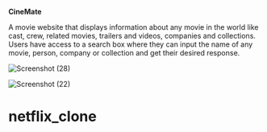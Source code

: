 **CineMate**

A movie website that displays information about any movie in the world like cast, crew, related movies, trailers and videos, companies and collections. Users have access to a search box where they can input the name of any movie, person, company or collection and get their desired response.

![Screenshot (28)](https://github.com/otizgit/Cinemate/assets/110433564/ee75a985-d942-4f67-816a-90b6ac30cc3e)

![Screenshot (22)](https://github.com/otizgit/Cinemate/assets/110433564/32b0e163-13c1-481d-bf0e-3380dac17fda)

# netflix_clone
